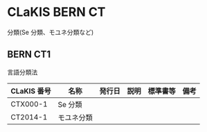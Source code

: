 # CLaKIS BERN CT

分類(Se 分類、モユネ分類など)

## BERN CT1

言語分類法

| CLaKIS 番号 | 名称       | 発行日 | 説明 | 標準書等 | 備考 |
| ----------- | ---------- | ------ | ---- | -------- | ---- |
| CTX000-1    | Se 分類    |        |      |          |      |
| CT2014-1    | モユネ分類 |        |      |          |      |
